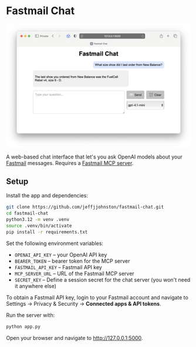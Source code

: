 # Fastmail Chat

![Fastmail Chat Screenshot](images/fastmail-chat-browser.png)

A web-based chat interface that let's you ask OpenAI models about your [Fastmail](https://www.fastmail.com) messages. Requires a [Fastmail MCP server](https://github.com/jeffjjohnston/fastmail-mcp-server).

## Setup

Install the app and dependencies:

```bash
git clone https://github.com/jeffjjohnston/fastmail-chat.git
cd fastmail-chat
python3.12 -m venv .venv
source .venv/bin/activate
pip install -r requirements.txt
```

Set the following environment variables:

- `OPENAI_API_KEY` – your OpenAI API key
- `BEARER_TOKEN` – bearer token for the MCP server
- `FASTMAIL_API_KEY` – Fastmail API key
- `MCP_SERVER_URL` – URL of the Fastmail MCP server
- `SECRET_KEY` – Define a session secret for the chat server (you won't need it anywhere else)

To obtain a Fastmail API key, login to your Fastmail account and navigate to Settings -> Privacy & Security -> **Connected apps & API tokens**.

Run the server with:

```bash
python app.py
```

Open your browser and navigate to <http://127.0.0.1:5000>.
